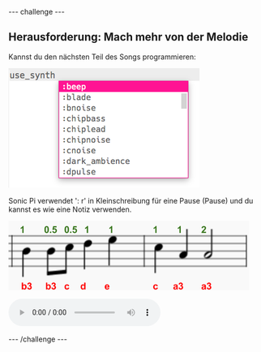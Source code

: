 \--- challenge \---

## Herausforderung: Mach mehr von der Melodie

Kannst du den nächsten Teil des Songs programmieren:

![screenshot](images/use_synth.png)

Sonic Pi verwendet ': r' in Kleinschreibung für eine Pause (Pause) und du kannst es wie eine Notiz verwenden.

![Screenshot](images/tetris-notes5.png)

<div id="audio-preview" class="pdf-hidden">
  <audio controls preload> <source src="resources/tetris-c2.mp3" type="audio/mpeg"> Dein Browser unterstützt das <code>Audio-</code> Element nicht. </audio>
</div>

\--- /challenge \---